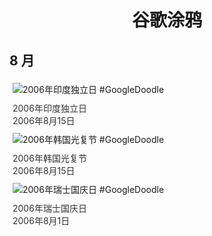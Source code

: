 
<h1 align="center"> 谷歌涂鸦 </h1>




## 8 月

<div class="image">


<img src="https://lh3.googleusercontent.com/oVmSKOruDIExCFdEJlXc7kDvKBObC5Inlt-cVOn2wNGF0eMquG3fy-lCyeaX5d_oRnXHl2B8QRtVEUtuliaEz64DmtPiPsQSq7YJCsf6zA=s660" alt="2006年印度独立日 #GoogleDoodle" style="margin: 5px"/>
<div class="info" style="font-size: 14px; color:#333333; margin:5px"><div class="title">2006年印度独立日</div><div class="date">2006年8月15日</div></div>

<img src="https://lh3.googleusercontent.com/fBg7ziJ-dYv8uqES5AJAEOnikHrTSeSXji3iAjRQVP-rd21uFMN86bQ5c0kdmcxQVRSbVhNb826Hn3dpy82nIpwRwhHCPiTTS-st1smKjQ=s660" alt="2006年韩国光复节 #GoogleDoodle" style="margin: 5px"/>
<div class="info" style="font-size: 14px; color:#333333; margin:5px"><div class="title">2006年韩国光复节</div><div class="date">2006年8月15日</div></div>

<img src="https://lh3.googleusercontent.com/4_mAHsoEW1Crlkk0cer8vxHDamqLOAnZS_q2Xz4qShcmFss2k8kdu4IGBWaVKR17Sb3wfBnysPdkuWduV9NAfnaEaF-VuicMtK7xXmLh=s660" alt="2006年瑞士国庆日 #GoogleDoodle" style="margin: 5px"/>
<div class="info" style="font-size: 14px; color:#333333; margin:5px"><div class="title">2006年瑞士国庆日</div><div class="date">2006年8月1日</div></div>

</div>








